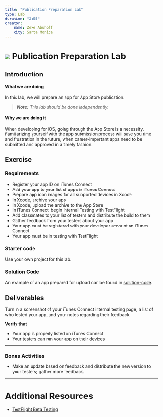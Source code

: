 ```yaml
---
title: "Publication Preparation Lab"
type: Lab
duration: "2:55"
creator:
    name: Zeke Abuhoff
    city: Santa Monica
---
```


# ![](https://ga-dash.s3.amazonaws.com/production/assets/logo-9f88ae6c9c3871690e33280fcf557f33.png) Publication Preparation Lab

## Introduction

#### What we are doing

In this lab, we will prepare an app for App Store publication.

> ***Note:*** _This lab should be done independently._


#### Why we are doing it

When developing for iOS, going through the App Store is a necessity. Familiarizing yourself with the app submission process will save you time and frustration in the future, when career-important apps need to be submitted and approved in a timely fashion.

## Exercise

### Requirements

+ Register your app ID on iTunes Connect
+ Add your app to your list of apps in iTunes Connect
+ Prepare app icon images for all supported devices in Xcode
+ In Xcode, archive your app
+ In Xcode, upload the archive to the App Store
+ In iTunes Connect, begin Internal Testing with TestFlight
+ Add classmates to your list of testers and distribute the build to them
+ Gather feedback from your testers about your app
+ Your app must be registered with your developer account on iTunes Connect
+ Your app must be in testing with TestFlight

### Starter code

Use your own project for this lab.

### Solution Code

An example of an app prepared for upload can be found in [solution-code](solution-code).

## Deliverables

Turn in a screenshot of your iTunes Connect internal testing page, a list of who tested your app, and your notes regarding their feedback.


**Verify that**
+ Your app is properly listed on iTunes Connect
+ Your testers can run your app on their devices

---

### Bonus Activities

+ Make an update based on feedback and distribute the new version to your testers; gather more feedback.

---

# Additional Resources

+ [TestFlight Beta Testing](https://itunespartner.apple.com/en/apps/videos#testflight-beta-testing)
